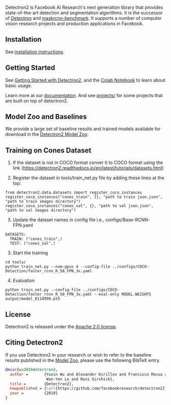 Detectron2 is Facebook AI Research's next generation library
that provides state-of-the-art detection and segmentation algorithms.
It is the successor of
[Detectron](https://github.com/facebookresearch/Detectron/)
and [maskrcnn-benchmark](https://github.com/facebookresearch/maskrcnn-benchmark/).
It supports a number of computer vision research projects and production applications in Facebook.

## Installation

See [installation instructions](https://detectron2.readthedocs.io/tutorials/install.html).

## Getting Started

See [Getting Started with Detectron2](https://detectron2.readthedocs.io/tutorials/getting_started.html),
and the [Colab Notebook](https://colab.research.google.com/drive/16jcaJoc6bCFAQ96jDe2HwtXj7BMD_-m5)
to learn about basic usage.

Learn more at our [documentation](https://detectron2.readthedocs.org).
And see [projects/](projects/) for some projects that are built on top of detectron2.

## Model Zoo and Baselines

We provide a large set of baseline results and trained models available for download in the [Detectron2 Model Zoo](MODEL_ZOO.md).

## Training on Cones Dataset

1. If the dataset is not in COCO format conver it to COCO format using the link (https://detectron2.readthedocs.io/en/latest/tutorials/datasets.html)

2. Register the dataset in tools/train_net.py file by adding these lines at the top:
```
from detectron2.data.datasets import register_coco_instances
register_coco_instances("cones_train", {}, "path to train json.json", "path to train images directory")
register_coco_instances("cones_val", {}, "path to val json.json", "path to val images directory")

```
3. Update the dataset names in config file i.e., configs/Base-RCNN-FPN.yaml
```
DATASETS:
  TRAIN: ("cones_train",)
  TEST: ("cones_val",)
```
3. Start the training
```
cd tools/
python train_net.py --num-gpus 4 --config-file ../configs/COCO-Detection/faster_rcnn_R_50_FPN_3x.yaml
```
4. Evaluation
```
python train_net.py --config-file ../configs/COCO-Detection/faster_rcnn_R_50_FPN_3x.yaml --eval-only MODEL.WEIGHTS output/model_0114999.pth
```



## License

Detectron2 is released under the [Apache 2.0 license](LICENSE).

## Citing Detectron2

If you use Detectron2 in your research or wish to refer to the baseline results published in the [Model Zoo](MODEL_ZOO.md), please use the following BibTeX entry.

```BibTeX
@misc{wu2019detectron2,
  author =       {Yuxin Wu and Alexander Kirillov and Francisco Massa and
                  Wan-Yen Lo and Ross Girshick},
  title =        {Detectron2},
  howpublished = {\url{https://github.com/facebookresearch/detectron2}},
  year =         {2019}
}
```

